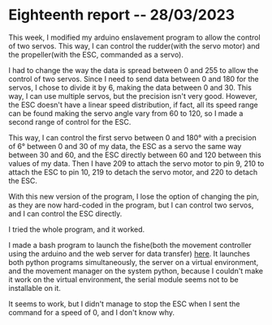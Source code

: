 # Eighteenth report -- 28/03/2023

This week, I modified my arduino enslavement program to allow the control of two servos.
This way, I can control the rudder(with the servo motor) and the propeller(with the ESC, commanded as a servo).

I had to change the way the data is spread between 0 and 255 to allow the control of two servos.
Since I need to send data between 0 and 180 for the servos, I chose to divide it by 6, making the data between 0 and 30.
This way, I can use multiple servos, but the precision isn't very good.
However, the ESC doesn't have a linear speed distribution, if fact, all its speed range can be found making the servo angle vary from 60 to 120, so I made a second range of control for the ESC.

This way, I can control the first servo between 0 and 180° with a precision of 6° between 0 and 30 of my data, the ESC as a servo the same way between 30 and 60, and the ESC directly between 60 and 120 between this values of my data.
Then I have 209 to attach the servo motor to pin 9, 210 to attach the ESC to pin 10, 219 to detach the servo motor, and 220 to detach the ESC.

With this new version of the program, I lose the option of changing the pin, as they are now hard-coded in the program, but I can control two servos, and I can control the ESC directly.

I tried the whole program, and it worked.


I made a bash program to launch the fishe(both the movement controller using the arduino and the web server for data transfer) [here](../../Codes/fishe_manager/runfishe.sh).
It launches both python programs simultaneously, the server on a virtual environment, and the movement manager on the system python, because I couldn't make it work on the virtual environment, the serial module seems not to be installable on it.

It seems to work, but I didn't manage to stop the ESC when I sent the command for a speed of 0, and I don't know why.
